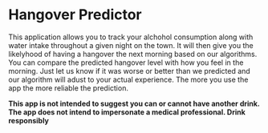 Hangover Predictor
=============

This application allows you to track your alchohol consumption along with water intake throughout a given night on the town.  It will then give you the likelyhood of having a hangover the next morning based on our algorithms.  You can compare the predicted hangover level with how you feel in the morning.  Just let us know if it was worse or better than we predicted and our algorithm will adust to your actual experience.  The more you use the app the more reliable the prediction.

**This app is not intended to suggest you can or cannot have another drink.  The app does not intend to impersonate a medical professional.  Drink responsibly**

